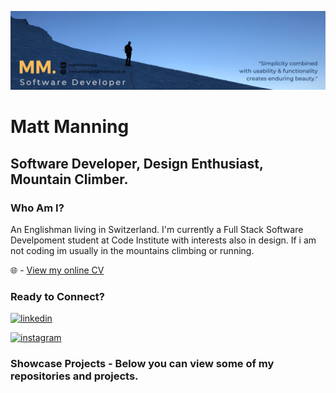 ![MM Github Banner](./assets/images/MM..png)

# Matt Manning
## Software Developer, Design Enthusiast, Mountain Climber.

### Who Am I?

An Englishman living in Switzerland. I'm currently a Full Stack Software Develpoment student at Code Institute with interests also in design. If i am not coding im usually in the mountains climbing or running.

🌐 - [View my online CV](https://mtmanning93.github.io/iam-mtmanning/)

### Ready to Connect?

[<img src='https://img.shields.io/badge/LinkedIn-0077B5?style=for-the-badge&logo=linkedin&logoColor=white' alt='linkedin'>](https://www.linkedin.com/in/matttmanning/)

[<img src='https://img.shields.io/badge/Instagram-E4405F?style=for-the-badge&logo=instagram&logoColor=white' alt='instagram'>](https://www.instagram.com/mattmanning93/)

### Showcase Projects - Below you can view some of my repositories and projects. 

<!--✨
📫
Here are some ideas to get you started:

-  I’m currently working on ...
- 🌱 I’m currently learning ...
- 👯 I’m looking to collaborate on ...
- 🤔 I’m looking for help with ...
- 💬 Ask me about ...
- 😄 Pronouns: ...
-  Fun fact: ...
-->
